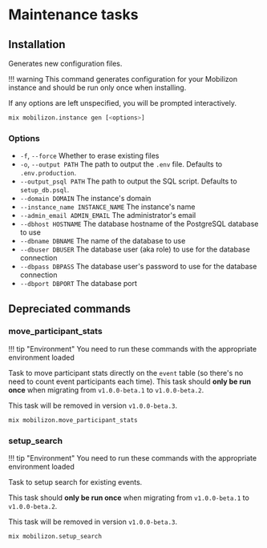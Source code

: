 # Maintenance tasks

## Installation

Generates new configuration files.

!!! warning
    This command generates configuration for your Mobilizon instance and should be run only once when installing. 

If any options are left unspecified, you will be prompted interactively.

```bash
mix mobilizon.instance gen [<options>]
```

### Options
* `-f`, `--force` Whether to erase existing files
* `-o`, `--output PATH` The path to output the `.env` file. Defaults to `.env.production`.
* `--output_psql PATH` The path to output the SQL script. Defaults to `setup_db.psql`.
* `--domain DOMAIN` The instance's domain
* `--instance_name INSTANCE_NAME` The instance's name
* `--admin_email ADMIN_EMAIL` The administrator's email
* `--dbhost HOSTNAME` The database hostname of the PostgreSQL database to use
* `--dbname DBNAME` The name of the database to use 
* `--dbuser DBUSER` The database user (aka role) to use for the database connection 
* `--dbpass DBPASS` The database user's password to use for the database connection 
* `--dbport DBPORT` The database port

## Depreciated commands

### move_participant_stats

!!! tip "Environment"
    You need to run these commands with the appropriate environment loaded

Task to move participant stats directly on the `event` table (so there's no need to count event participants each time).
This task should **only be run once** when migrating from `v1.0.0-beta.1` to `v1.0.0-beta.2`.

This task will be removed in version `v1.0.0-beta.3`.

```bash
mix mobilizon.move_participant_stats
```

### setup_search

!!! tip "Environment"
    You need to run these commands with the appropriate environment loaded

Task to setup search for existing events.

This task should **only be run once** when migrating from `v1.0.0-beta.1` to `v1.0.0-beta.2`.

This task will be removed in version `v1.0.0-beta.3`.

```bash
mix mobilizon.setup_search
```
